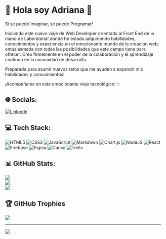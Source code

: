 # 💫 Hola soy Adriana 👋

Si se puede Imaginar, se puede Programar!

Iniciando este nuevo viaje de Web Developer orientada al Front End de la mano de Laboratoria! donde he estado adquiriendo habilidades, conocimientos y experiencia en el emocionante mundo de la creación web; entusiasmada con todas las posibilidades que este campo tiene para ofrecer. Creo firmemente en el poder de la colaboración y el aprendizaje continuo en la comunidad de desarrollo.

Preparada para asumir nuevos retos que me ayuden a expandir mis habilidades y conocimientos! 

¡Acompáñame en este emocionante viaje tecnológico! ✨

## 🌐 Socials:
[![LinkedIn](https://img.shields.io/badge/LinkedIn-%230077B5.svg?logo=linkedin&logoColor=white)](https://linkedin.com/in/https://www.linkedin.com/in/adriana-salazar-moreno) 

## 💻 Tech Stack:
![HTML5](https://img.shields.io/badge/html5-%23E34F26.svg?style=for-the-badge&logo=html5&logoColor=white) ![CSS3](https://img.shields.io/badge/css3-%231572B6.svg?style=for-the-badge&logo=css3&logoColor=white) ![JavaScript](https://img.shields.io/badge/javascript-%23323330.svg?style=for-the-badge&logo=javascript&logoColor=%23F7DF1E) ![Markdown](https://img.shields.io/badge/markdown-%23000000.svg?style=for-the-badge&logo=markdown&logoColor=white) ![Chart.js](https://img.shields.io/badge/chart.js-F5788D.svg?style=for-the-badge&logo=chart.js&logoColor=white) ![NodeJS](https://img.shields.io/badge/node.js-6DA55F?style=for-the-badge&logo=node.js&logoColor=white) ![React](https://img.shields.io/badge/react-%2320232a.svg?style=for-the-badge&logo=react&logoColor=%2361DAFB) ![Firebase](https://img.shields.io/badge/Firebase-039BE5?style=for-the-badge&logo=Firebase&logoColor=white) ![Figma](https://img.shields.io/badge/figma-%23F24E1E.svg?style=for-the-badge&logo=figma&logoColor=white) ![Canva](https://img.shields.io/badge/Canva-%2300C4CC.svg?style=for-the-badge&logo=Canva&logoColor=white) ![Trello](https://img.shields.io/badge/Trello-%23026AA7.svg?style=for-the-badge&logo=Trello&logoColor=white)
## 📊 GitHub Stats:
![](https://github-readme-stats.vercel.app/api?username=Adriana-Salazar&theme=radical&hide_border=false&include_all_commits=false&count_private=false)<br/>
![](https://github-readme-streak-stats.herokuapp.com/?user=Adriana-Salazar&theme=radical&hide_border=false)<br/>
![](https://github-readme-stats.vercel.app/api/top-langs/?username=Adriana-Salazar&theme=radical&hide_border=false&include_all_commits=false&count_private=false&layout=compact)

## 🏆 GitHub Trophies
![](https://github-profile-trophy.vercel.app/?username=Adriana-Salazar&theme=juicyfresh&no-frame=false&no-bg=true&margin-w=4)

---
[![](https://visitcount.itsvg.in/api?id=Adriana-Salazar&icon=0&color=0)](https://visitcount.itsvg.in)

<!-- Proudly created with GPRM ( https://gprm.itsvg.in ) -->
